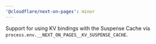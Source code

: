 ```yaml
---
'@cloudflare/next-on-pages': minor
---
```


Support for using KV bindings with the Suspense Cache via `process.env.__NEXT_ON_PAGES__KV_SUSPENSE_CACHE`.
